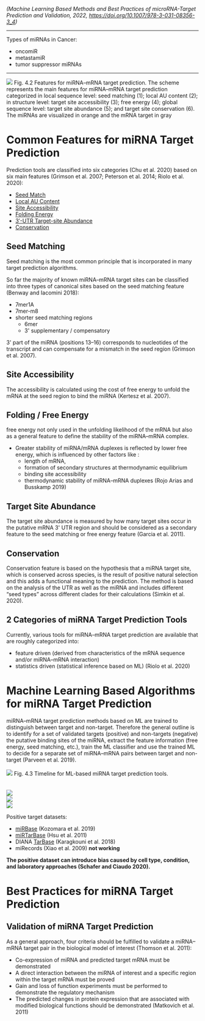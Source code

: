 *(Machine Learning Based Methods and Best Practices of microRNA-Target Prediction and Validation, 2022, https://doi.org/10.1007/978-3-031-08356-3_4)*

---

Types of miRNAs in Cancer:
- oncomiR
- metastamiR
- tumor suppressor miRNAs

---

![](../images/ml_based_1.png)
Fig. 4.2 Features for miRNA–mRNA target prediction. The scheme represents the main features
for miRNA–mRNA target prediction categorized in local sequence level: seed matching (1); local
AU content (2); in structure level: target site accessibility (3); free energy (4); global sequence level:
target site abundance (5); and target site conservation (6). The miRNAs are visualized in orange and
the mRNA target in gray

# Common Features for miRNA Target Prediction

Prediction tools are classified into six categories (Chu et al. 2020) based on six main features (Grimson et al. 2007; Peterson et al. 2014; Riolo et al. 2020):

- [Seed Match](../Feature%20Columns/Seed%20Match.md)
- [Local AU Content](../Feature%20Columns/Local%20AU%20Content.md)
- [Site Accessibility](../Feature%20Columns/Site%20Accessibility.md)
- [Folding Energy](../Feature%20Columns/Folding%20Energy.md)
- [3′-UTR Target-site Abundance](../Feature%20Columns/3′-UTR%20Target-site%20Abundance.md)
- [Conservation](../Feature%20Columns/Conservation.md)

## Seed Matching

Seed matching is the most common principle that is incorporated in many target prediction algorithms.

So far the majority of known miRNA–mRNA target sites can be classified into three types of canonical sites based on the seed matching feature (Benway and Iacomini 2018):
- 7mer1A
- 7mer-m8
- shorter seed matching regions
	- 6mer
	- 3' supplementary / compensatory

3' part of the miRNA (positions 13–16) corresponds to nucleotides of the transcript and can
compensate for a mismatch in the seed region (Grimson et al. 2007).

## Site Accessibility

The accessibility is calculated using the cost of free energy to unfold the mRNA at the seed region to bind the miRNA (Kertesz et al. 2007).

## Folding / Free Energy

free energy not only used in the unfolding likelihood of the mRNA but also as a general feature to define the stability of the miRNA–mRNA complex.
- Greater stability of miRNA/mRNA duplexes is reflected by lower free energy, which is influenced by other factors like :
	- length of mRNA,
	- formation of secondary structures at thermodynamic equilibrium
	- binding site accessibility
	- thermodynamic stability of miRNA–mRNA duplexes (Rojo Arias and Busskamp 2019)

## Target Site Abundance

The target site abundance is measured by how many target sites occur in the putative mRNA 3' UTR region and should be considered as a secondary feature to the seed matching or free energy feature (Garcia et al. 2011).

## Conservation

Conservation feature is based on the hypothesis that a miRNA target site, which is conserved across species, is the result of positive natural selection and this adds a functional meaning to the prediction. The method is based on the analysis of the UTR as well as the miRNA and includes
different “seed types” across different clades for their calculations (Simkin et al. 2020).

## 2 Categories of miRNA Target Prediction Tools

Currently, various tools for miRNA–mRNA target prediction are available that are roughly categorized into:
- feature driven (derived from characteristics of the mRNA sequence and/or miRNA–mRNA interaction)
- statistics driven (statistical inference based on ML) (Riolo et al. 2020)

# Machine Learning Based Algorithms for miRNA Target Prediction

miRNA–mRNA target prediction methods based on ML are trained to distinguish between target and non-target. Therefore the general outline is to identify for a set of validated targets (positive) and non-targets (negative) the putative binding sites of the miRNA, extract the feature information (free energy, seed matching, etc.), train the ML classifier and use the trained ML to decide for a separate set of miRNA–mRNA pairs between target and non-target (Parveen et al. 2019).
\
\
![](../images/ml_based_2.png)
Fig. 4.3 Timeline for ML-based miRNA target prediction tools.
\
\
\
![](../images/ml_based_3.png)
\
![](../images/ml_based_4.png)
\
![](../images/ml_based_5.png)

Positive target datasets:
- [miRBase](../miRNA%20Databases/miRBase.md) (Kozomara et al. 2019)
- [miRTarBase](../miRNA%20Databases/miRTarBase.md) (Hsu et al. 2011)
- DIANA [TarBase](../miRNA%20Databases/TarBase.md) (Karagkouni et al. 2018)
- miRecords (Xiao et al. 2009) **not working**

**The positive dataset can introduce bias caused by cell type, condition, and laboratory approaches (Schafer and Ciaudo 2020).**

# Best Practices for miRNA Target Prediction

## Validation of miRNA Target Prediction

As a general approach, four criteria should be fulfilled to validate a miRNA–mRNA target pair in the biological model of interest (Thomson et al. 2011):
- Co-expression of miRNA and predicted target mRNA must be demonstrated
- A direct interaction between the miRNA of interest and a specific region within the target mRNA must be proved
- Gain and loss of function experiments must be performed to demonstrate the regulatory mechanism
- The predicted changes in protein expression that are associated with modified biological functions should be demonstrated (Matkovich et al. 2011)
